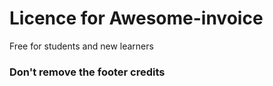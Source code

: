 <h1>Licence for Awesome-invoice</h1>
<p>Free for students and new learners</p>

<h3>Don't remove the footer credits </h3>
